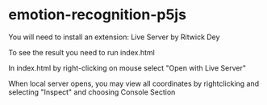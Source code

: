 # emotion-recognition-p5js
You will need to install an extension: Live Server by Ritwick Dey 

To see the result you need to run index.html

In index.html by right-clicking on mouse select "Open with Live Server"

When local server opens, you may view all coordinates by rightclicking and selecting "Inspect" and choosing Console Section
